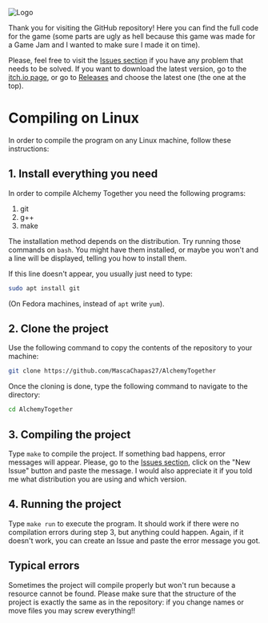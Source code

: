 ![Logo](https://img.itch.zone/aW1nLzE1MTY4MDE4LnBuZw==/original/CDpOiF.png)

Thank you for visiting the GitHub repository! Here you can find the full code for the game (some parts are ugly as hell because this game was made for a Game Jam and I wanted to make sure I made it on time).

Please, feel free to visit the [Issues section](https://github.com/MascaChapas27/AlchemyTogether/issues) if you have any problem that needs to be solved. If you want to download the latest version, go to the [itch.io page](https://mascachapas27.itch.io/alchemy-together), or go to [Releases](https://github.com/MascaChapas27/AlchemyTogether/releases) and choose the latest one (the one at the top).

# Compiling on Linux

In order to compile the program on any Linux machine, follow these instructions:

## 1. Install everything you need

In order to compile Alchemy Together you need the following programs:

1. git
2. g++
3. make

The installation method depends on the distribution. Try running those commands on `bash`. You might have them installed, or maybe you won't and a line will be displayed, telling you how to install them.

If this line doesn't appear, you usually just need to type:

```bash
sudo apt install git
```
(On Fedora machines, instead of `apt` write `yum`).

## 2. Clone the project

Use the following command to copy the contents of the repository to your machine:

```bash
git clone https://github.com/MascaChapas27/AlchemyTogether
```

Once the cloning is done, type the following command to navigate to the directory:

```bash
cd AlchemyTogether
```

## 3. Compiling the project

Type `make` to compile the project. If something bad happens, error messages will appear. Please, go to the [Issues section](https://github.com/MascaChapas27/AlchemyTogether/issues), click on the "New Issue" button and paste the message. I would also appreciate it if you told me what distribution you are using and which version.

## 4. Running the project

Type `make run` to execute the program. It should work if there were no compilation errors during step 3, but anything could happen. Again, if it doesn't work, you can create an Issue and paste the error message you got.

## Typical errors

Sometimes the project will compile properly but won't run because a resource cannot be found. Please make sure that the structure of the project is exactly the same as in the repository: if you change names or move files you may screw everything!!
